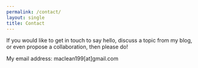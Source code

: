 ```yaml
---
permalink: /contact/
layout: single
title: Contact
---
```


If you would like to get in touch to say hello, discuss a topic from my blog, or even propose a collaboration, then please do!

My email address: maclean199[at]gmail.com
